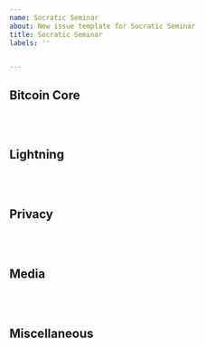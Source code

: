 ```yaml
---
name: Socratic Seminar
about: New issue template for Socratic Seminar
title: Socratic Seminar 
labels: ''


---
```


## Bitcoin Core



<br><br>

## Lightning



<br><br>

## Privacy


<br><br>

## Media


<br><br>

## Miscellaneous
